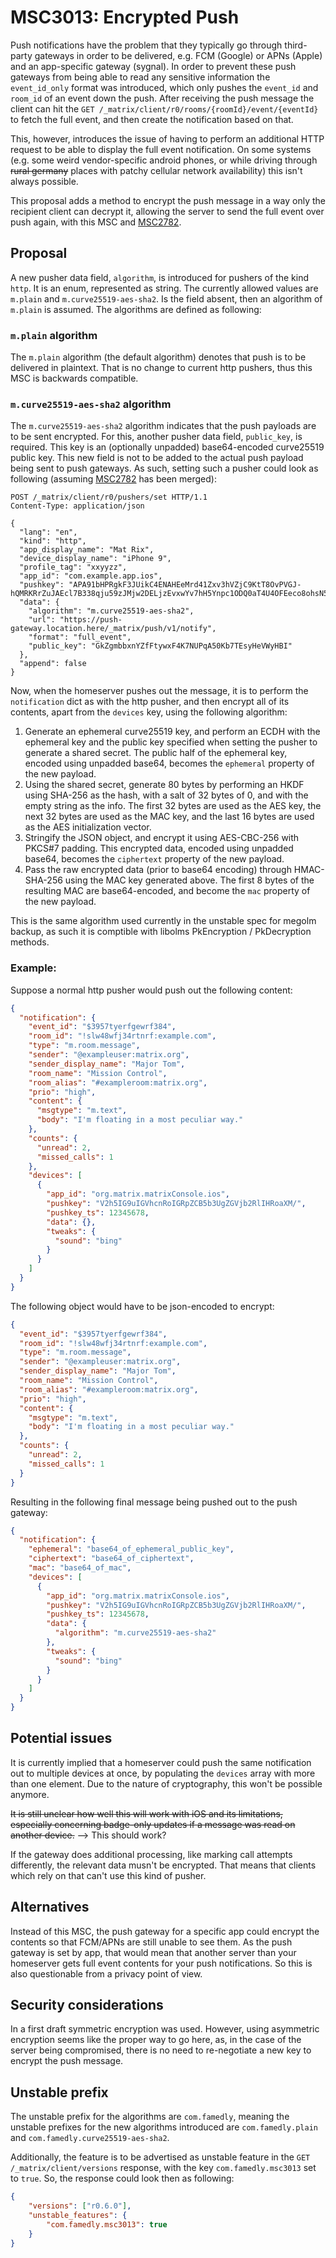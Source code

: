 # MSC3013: Encrypted Push

Push notifications have the problem that they typically go through third-party gateways in order to
be delivered, e.g. FCM (Google) or APNs (Apple) and an app-specific gateway (sygnal). In order to
prevent these push gateways from being able to read any sensitive information the `event_id_only` format
was introduced, which only pushes the `event_id` and `room_id` of an event down the push. After
receiving the push message the client can hit the `GET /_matrix/client/r0/rooms/{roomId}/event/{eventId}`
to fetch the full event, and then create the notification based on that.

This, however, introduces the issue of having to perform an additional HTTP request to be able to
display the full event notification. On some systems (e.g. some weird vendor-specific android phones,
or while driving through ~~rural germany~~ places with patchy cellular network availability) this isn't
always possible.

This proposal adds a method to encrypt the push message in a way only the recipient client can decrypt
it, allowing the server to send the full event over push again, with this MSC and [MSC2782](https://github.com/matrix-org/matrix-doc/pull/2782).

## Proposal

A new pusher data field, `algorithm`, is introduced for pushers of the kind `http`. It is an enum,
represented as string. The currently allowed values are `m.plain` and `m.curve25519-aes-sha2`. Is the
field absent, then an algorithm of `m.plain` is assumed. The algorithms are defined as following:

### `m.plain` algorithm

The `m.plain` algorithm (the default algorithm) denotes that push is to be delivered in plaintext.
That is no change to current http pushers, thus this MSC is backwards compatible.

### `m.curve25519-aes-sha2` algorithm

The `m.curve25519-aes-sha2` algorithm indicates that the push payloads are to be sent encrypted.
For this, another pusher data field, `public_key`, is required. This key is an (optionally unpadded)
base64-encoded curve25519 public key. This new field is not to be added to the actual push payload
being sent to push gateways. As such, setting such a pusher could look as following (assuming
[MSC2782](https://github.com/matrix-org/matrix-doc/pull/2782) has been merged):

```
POST /_matrix/client/r0/pushers/set HTTP/1.1
Content-Type: application/json

{
  "lang": "en",
  "kind": "http",
  "app_display_name": "Mat Rix",
  "device_display_name": "iPhone 9",
  "profile_tag": "xxyyzz",
  "app_id": "com.example.app.ios",
  "pushkey": "APA91bHPRgkF3JUikC4ENAHEeMrd41Zxv3hVZjC9KtT8OvPVGJ-hQMRKRrZuJAEcl7B338qju59zJMjw2DELjzEvxwYv7hH5Ynpc1ODQ0aT4U4OFEeco8ohsN5PjL1iC2dNtk2BAokeMCg2ZXKqpc8FXKmhX94kIxQ",
  "data": {
    "algorithm": "m.curve25519-aes-sha2",
    "url": "https://push-gateway.location.here/_matrix/push/v1/notify",
    "format": "full_event",
    "public_key": "GkZgmbbxnYZfFtywxF4K7NUPqA50Kb7TEsyHeVWyHBI"
  },
  "append": false
}
```

Now, when the homeserver pushes out the message, it is to perform the `notification` dict as with the
http pusher, and then encrypt all of its contents, apart from the `devices` key, using the following
algorithm:

1. Generate an ephemeral curve25519 key, and perform an ECDH with the ephemeral key and the public key
   specified when setting the pusher to generate a shared secret. The public half of the ephemeral key,
   encoded using unpadded base64, becomes the `ephemeral` property of the new payload.
2. Using the shared secret, generate 80 bytes by performing an HKDF using SHA-256 as the hash, with
   a salt of 32 bytes of 0, and with the empty string as the info. The first 32 bytes are used as the
   AES key, the next 32 bytes are used as the MAC key, and the last 16 bytes are used as the AES
   initialization vector.
3. Stringify the JSON object, and encrypt it using AES-CBC-256 with PKCS#7 padding. This encrypted
   data, encoded using unpadded base64, becomes the `ciphertext` property of the new payload.
4. Pass the raw encrypted data (prior to base64 encoding) through HMAC-SHA-256 using the MAC key
   generated above. The first 8 bytes of the resulting MAC are base64-encoded, and become the `mac`
   property of the new payload.

This is the same algorithm used currently in the unstable spec for megolm backup, as such it is
comptible with libolms PkEncryption / PkDecryption methods.

### Example:
Suppose a normal http pusher would push out the following content:
```json
{
  "notification": {
    "event_id": "$3957tyerfgewrf384",
    "room_id": "!slw48wfj34rtnrf:example.com",
    "type": "m.room.message",
    "sender": "@exampleuser:matrix.org",
    "sender_display_name": "Major Tom",
    "room_name": "Mission Control",
    "room_alias": "#exampleroom:matrix.org",
    "prio": "high",
    "content": {
      "msgtype": "m.text",
      "body": "I'm floating in a most peculiar way."
    },
    "counts": {
      "unread": 2,
      "missed_calls": 1
    },
    "devices": [
      {
        "app_id": "org.matrix.matrixConsole.ios",
        "pushkey": "V2h5IG9uIGVhcnRoIGRpZCB5b3UgZGVjb2RlIHRoaXM/",
        "pushkey_ts": 12345678,
        "data": {},
        "tweaks": {
          "sound": "bing"
        }
      }
    ]
  }
}
```

The following object would have to be json-encoded to encrypt:

```json
{
  "event_id": "$3957tyerfgewrf384",
  "room_id": "!slw48wfj34rtnrf:example.com",
  "type": "m.room.message",
  "sender": "@exampleuser:matrix.org",
  "sender_display_name": "Major Tom",
  "room_name": "Mission Control",
  "room_alias": "#exampleroom:matrix.org",
  "prio": "high",
  "content": {
    "msgtype": "m.text",
    "body": "I'm floating in a most peculiar way."
  },
  "counts": {
    "unread": 2,
    "missed_calls": 1
  }
}
```

Resulting in the following final message being pushed out to the push gateway:

```json
{
  "notification": {
    "ephemeral": "base64_of_ephemeral_public_key",
    "ciphertext": "base64_of_ciphertext",
    "mac": "base64_of_mac",
    "devices": [
      {
        "app_id": "org.matrix.matrixConsole.ios",
        "pushkey": "V2h5IG9uIGVhcnRoIGRpZCB5b3UgZGVjb2RlIHRoaXM/",
        "pushkey_ts": 12345678,
        "data": {
          "algorithm": "m.curve25519-aes-sha2"
        },
        "tweaks": {
          "sound": "bing"
        }
      }
    ]
  }
}
```

## Potential issues

It is currently implied that a homeserver could push the same notification out to multiple devices
at once, by populating the `devices` array with more than one element. Due to the nature of cryptography,
this won't be possible anymore.

~~It is still unclear how well this will work with iOS and its limitations, especially concerning badge-only
updates if a message was read on another device.~~ --> This should work?

If the gateway does additional processing, like marking call attempts differently, the relevant data
musn't be encrypted. That means that clients which rely on that can't use this kind of pusher.

## Alternatives

Instead of this MSC, the push gateway for a specific app could encrypt the contents so that FCM/APNs
are still unable to see them. As the push gateway is set by app, that would mean that another server
than your homeserver gets full event contents for your push notifications. So this is also questionable
from a privacy point of view.

## Security considerations

In a first draft symmetric encryption was used. However, using asymmetric encryption seems like the
proper way to go here, as, in the case of the server being compromised, there is no need to re-negotiate
a new key to encrypt the push message.

## Unstable prefix

The unstable prefix for the algorithms are `com.famedly`, meaning the unstable prefixes for the new
algorithms introduced are `com.famedly.plain` and `com.famedly.curve25519-aes-sha2`.

Additionally, the feature is to be advertised as unstable feature in the `GET /_matrix/client/versions`
response, with the key `com.famedly.msc3013` set to `true`. So, the response could look then as
following:

```json
{
    "versions": ["r0.6.0"],
    "unstable_features": {
        "com.famedly.msc3013": true
    }
}
```
